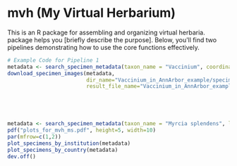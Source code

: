 # mvh (My Virtual Herbarium)

This is an R package for assembling and organizing virtual herbaria.
package helps you [briefly describe the purpose]. Below, you'll find two pipelines demonstrating how to use the core functions effectively.


```r
# Example Code for Pipeline 1
metadata <- search_specimen_metadata(taxon_name = "Vaccinium", coordinates= c(42.28, -83.74), limit=8)
download_specimen_images(metadata,
                         dir_name="Vaccinium_in_AnnArbor_example/specimens",
                         result_file_name="Vaccinium_in_AnnArbor_example/result_download")





metadata <- search_specimen_metadata(taxon_name = "Myrcia splendens", limit=100)
pdf("plots_for_mvh_ms.pdf", height=5, width=10)
par(mfrow=c(1,2))
plot_specimens_by_institution(metadata)
plot_specimens_by_country(metadata)
dev.off()
